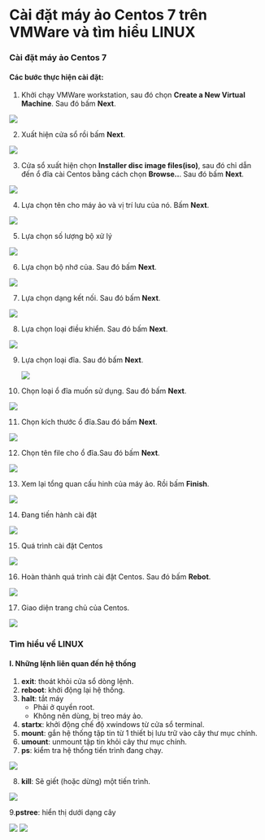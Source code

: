 # Cài đặt máy ảo Centos 7 trên VMWare và tìm hiểu LINUX

### Cài đặt máy ảo Centos 7

#### Các bước thực hiện cài đặt:
  1. Khởi chạy VMWare workstation, sau đó chọn **Create a New Virtual Machine**. Sau đó bấm **Next**.
  
   ![](./icon/1.png)
 
 2. Xuất hiện cửa sổ rồi bấm **Next**.
 
   ![](./icon/2.png)
 
 3. Cửa sổ xuất hiện chọn **Installer disc image files(iso)**, sau đó chỉ dẫn đến ổ đĩa cài Centos bằng cách chọn **Browse..**. Sau đó bấm **Next**.
    
   ![](./icon/3.png)
  
 4. Lựa chọn tên cho máy ảo và vị trí lưu của nó. Bấm **Next**.
      
   ![](./icon/4.png)
   
 5. Lựa chọn số lượng bộ xử lý
  
   ![](./icon/5.png)
   
 6. Lựa chọn bộ nhớ của. Sau đó bấm **Next**.
  
   ![](./icon/6.png)
   
 7. Lựa chọn dạng kết nối. Sau đó bấm **Next**.
 
   ![](./icon/7.png)
   
 8. Lựa chọn loại điều khiển. Sau đó bấm **Next**.
 
   ![](./icon/8.png)

9. Lựa chọn loại đĩa. Sau đó bấm **Next**.

   ![](./icon/9.png)

10. Chọn loại ổ đĩa muốn sử dụng. Sau đó bấm **Next**.

   ![](./icon/10.png)

11. Chọn kích thước ổ đĩa.Sau đó bấm **Next**.

   ![](./icon/11.png)

12. Chọn tên file cho ổ đĩa.Sau đó bấm **Next**.

   ![](./icon/12.png)

13. Xem lại tổng quan cấu hinh của máy ảo. Rồi bấm **Finish**.

   ![](./icon/13.png)
   
14. Đang tiến hành cài đặt                       

   ![](./icon/14.png)

15. Quá trình cài đặt Centos 

   ![](./icon/15.png)

16. Hoàn thành quá trình cài đặt Centos. Sau đó bấm **Rebot**.

   ![](./icon/16.png)

17. Giao diện trang chủ của Centos.

   ![](./icon/17.png)
   
   
### Tìm hiểu về LINUX
#### I. Những lệnh liên quan đến hệ thống
        
   1. **exit**: thoát khỏi cửa sổ dòng lệnh.
   2. **reboot**: khởi động lại hệ thống.
   3. **halt**: tắt máy
        - Phải ở quyền root.
        - Không nên dùng, bị treo máy ảo.
   4. **startx**: khởi động chế độ xwindows từ cửa sổ terminal.
   5. **mount**: gắn hệ thống tập tin từ 1 thiết bị lưu trữ vào cây thư mục chính.
   6. **umount**: unmount tập tin khỏi cây thư mục chính.
   7. **ps**: kiểm tra hệ thống tiến trình đang chạy.
        
   ![](./icon/18.png)
   
   8. **kill**: Sẽ giết (hoặc dừng) một tiến trình.
   
   ![](./icon/19.png)
   
   9.**pstree**: hiển thị dưới dạng cây
   
   ![](./icon/20.png)
   ![](./icon/20-2.png)
    
        
        



                          
               
                  
                
  
